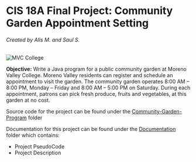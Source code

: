 # CIS 18A Final Project: Community Garden Appointment Setting
###### Created by Alis M. and Saul S.

![MVC College](https://mvc.edu/_resources/images/video-thumbs/campus-video-tour-cover.jpg)

**Objective:** 
Write a Java program for a public community garden at Moreno Valley College. Moreno Valley residents can register and schedule an appointment to visit the garden. The community garden operates 8:00 AM – 8:00 PM, Monday – Friday and 8:00 AM – 5:00 PM on Saturday. During each appointment, patrons can pick fresh produce, fruits and vegetables, at this garden at no cost.

Source code for the project can be found under the [Community-Garden-Program](https://github.com/Sanchees3/CIS-18A-Final-Project/tree/main/Community-Garden-Program-1%20(2)) folder

Documentation for this project can be found under the [Documentation](https://github.com/Sanchees3/CIS-18A-Final-Project/tree/main/Project%20Documentation) folder which contains:
  - Project PseudoCode
  - Project Description
